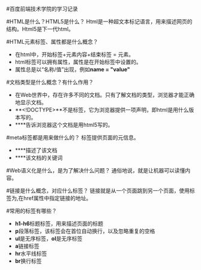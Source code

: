 #百度前端技术学院的学习记录

#HTML是什么？HTML5是什么？
Html是一种超文本标记语言，用来描述网页的结构。Html5是下一代html。


#HTML元素标签、属性都是什么概念？
+ 在html中，开始标签+元素内容+结束标签 = 元素。
+ html标签可以拥有属性，属性是在开始标签中设置的。
+ 属性总是以“名称/值”出现，例如**name = "value"**

#文档类型是什么概念？有什么作用？
+ 在Web世界中，存在许多不同的文档。只有了解文档的类型，浏览器才能正确地显示文档。
+ **<!DOCTYPE>**不是标签，它为浏览器提供一项声明，即html是用什么版本写的。
+ **<!DOCTYPE html>**告诉浏览器这个文档是用html5写的。

#meta标签都是用来做什么的？
<meta>标签提供页面的元信息。
+ **<meta name = "description" content = "HTML_examples">**描述了该文档
+ **<meta name = "keywords" content = "HTML">**该文档的关键词

#Web语义化是什么，是为了解决什么问题？
通俗地说，就是让机器可以读懂内容。

#链接是什么概念，对应什么标签？
链接就是从一个页面跳到另一个页面，使用标签为<a>,在href属性中指定链接的地址。

#常用的标签有哪些？
+ **h1-h6**标题标签，用来描述页面的标题
+ **p**段落标签，该标签会在首位自动换行，以及忽略重复的空格
+ **ul**是无序标签，**ol**是无序标签
+ **a**链接标签
+ **hr**水平线标签
+ **br**换行标签